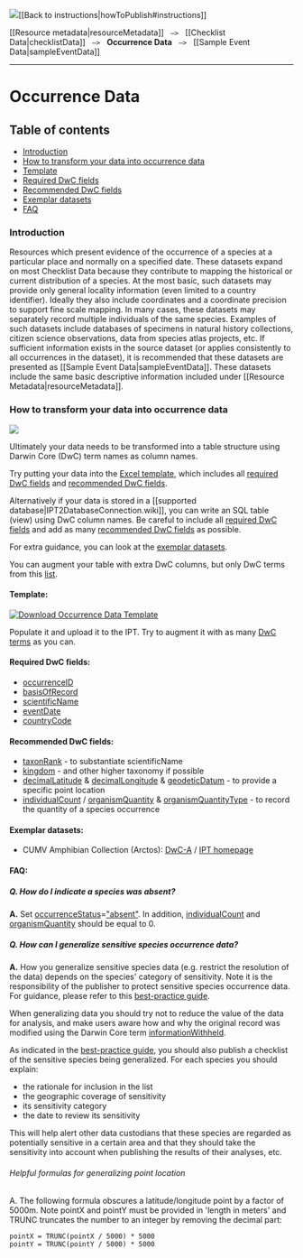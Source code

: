 <img src='https://github.com/gbif/ipt/wiki/gbif-ipt-docs/ipt2/arrow-back-24.png' />[[Back to instructions|howToPublish#instructions]]

[[Resource metadata|resourceMetadata]] &nbsp;&nbsp;``—>``&nbsp;&nbsp; [[Checklist Data|checklistData]] &nbsp;&nbsp;``—>``&nbsp;&nbsp; **Occurrence Data** &nbsp;&nbsp;``—>``&nbsp;&nbsp; [[Sample Event Data|sampleEventData]]

---

# Occurrence Data

## Table of contents
+ [Introduction](occurrenceData#introduction)
+ [How to transform your data into occurrence data](occurrenceData#how-to-transform-your-data-into-occurrence-data)
+ [Template](occurrenceData#template)
+ [Required DwC fields](occurrenceData#required-dwc-fields)
+ [Recommended DwC fields](occurrenceData#recommended-dwc-fields)
+ [Exemplar datasets](occurrenceData#exemplar-datasets)
+ [FAQ](occurrenceData#faq)

### Introduction
Resources which present evidence of the occurrence of a species at a particular place and normally on a specified date.  These datasets expand on most Checklist Data because they contribute to mapping the historical or current distribution of a species. At the most basic, such datasets may provide only general locality information (even limited to a country identifier).  Ideally they also include coordinates and a coordinate precision to support fine scale mapping.  In many cases, these datasets may separately record multiple individuals of the same species. Examples of such datasets include databases of specimens in natural history collections, citizen science observations, data from species atlas projects, etc.  If sufficient information exists in the source dataset (or applies consistently to all occurrences in the dataset), it is recommended that these datasets are presented as [[Sample Event Data|sampleEventData]].  These datasets include the same basic descriptive information included under [[Resource Metadata|resourceMetadata]].

### How to transform your data into occurrence data

<img src='https://github.com/gbif/ipt/wiki/gbif-ipt-docs/ipt2/flow-od.png' />

Ultimately your data needs to be transformed into a table structure using Darwin Core (DwC) term names as column names. 

Try putting your data into the [Excel template](occurrenceData#template), which includes all [required DwC fields](occurrenceData#required-dwc-fields) and [recommended DwC fields](occurrenceData#recommended-dwc-fields). 

Alternatively if your data is stored in a [[supported database|IPT2DatabaseConnection.wiki]], you can write an SQL table (view) using DwC column names. Be careful to include all [required DwC fields](occurrenceData#required-dwc-fields) and add as many [recommended DwC fields](occurrenceData#recommended-dwc-fields) as possible. 

For extra guidance, you can look at the [exemplar datasets](occurrenceData#exemplar-datasets). 

You can augment your table with extra DwC columns, but only DwC terms from this [list](http://rs.gbif.org/core/dwc_occurrence_2015-07-02.xml).

#### Template: 
[![Download Occurrence Data Template][2]][3]

Populate it and upload it to the IPT. Try to augment it with as many [DwC terms](http://rs.tdwg.org/dwc/terms/) as you can.

  [3]: https://github.com/gbif/ipt/wiki/gbif-ipt-docs/downloads/occurrence_ipt_template_v1.xlsx
  [2]: https://github.com/gbif/ipt/wiki/gbif-ipt-docs/ipt2/excel-template.png (Download Occurrence Data Template)

#### Required DwC fields: 
* [occurrenceID](http://rs.tdwg.org/dwc/terms/#occurrenceID)
* [basisOfRecord](http://rs.tdwg.org/dwc/terms/#basisOfRecord)
* [scientificName](http://rs.tdwg.org/dwc/terms/#scientificName)
* [eventDate](http://rs.tdwg.org/dwc/terms/#eventDate)
* [countryCode](http://rs.tdwg.org/dwc/terms/#countryCode)

#### Recommended DwC fields: 
* [taxonRank](http://rs.tdwg.org/dwc/terms/#taxonRank) - to substantiate scientificName 
* [kingdom](http://rs.tdwg.org/dwc/terms/#kingdom) - and other higher taxonomy if possible 
* [decimalLatitude](http://rs.tdwg.org/dwc/terms/#decimalLatitude) & [decimalLongitude](http://rs.tdwg.org/dwc/terms/#decimalLongitude) & [geodeticDatum](http://rs.tdwg.org/dwc/terms/#geodeticDatum) - to provide a specific point location
* [individualCount](http://rs.tdwg.org/dwc/terms/#individualCount) / [organismQuantity](http://rs.tdwg.org/dwc/terms/#organismQuantity) & [organismQuantityType](http://rs.tdwg.org/dwc/terms/#organismQuantityType) - to record the quantity of a species occurrence

#### Exemplar datasets: 
* CUMV Amphibian Collection (Arctos): [DwC-A](http://ipt.vertnet.org:8080/ipt/archive.do?r=cumv_amph) / [IPT homepage](http://ipt.vertnet.org:8080/ipt/resource.do?r=cumv_amph)

#### FAQ: 

##### Q. How do I indicate a species was absent?

**A.** Set [occurrenceStatus](http://rs.tdwg.org/dwc/terms/#occurrenceStatus)=["absent"](http://rs.gbif.org/vocabulary/gbif/occurrence_status.xml). In addition, [individualCount](http://rs.tdwg.org/dwc/terms/#individualCount) and [organismQuantity](http://rs.tdwg.org/dwc/terms/#organismQuantity) should be equal to 0. 

##### Q. How can I generalize sensitive species occurrence data?

**A.** How you generalize sensitive species data (e.g. restrict the resolution of the data) depends on the species' category of sensitivity. Note it is the responsibility of the publisher to protect sensitive species occurrence data. For guidance, please refer to this [best-practice guide](http://www.gbif.org/resource/80512). 

When generalizing data you should try not to reduce the value of the data for analysis, and make users aware how and why the original record was modified using the Darwin Core term [informationWithheld](http://rs.tdwg.org/dwc/terms/#informationWithheld). 

As indicated in the [best-practice guide](http://www.gbif.org/resource/80512), you should also publish a checklist of the sensitive species being generalized. For each species you should explain: 
* the rationale for inclusion in the list
* the geographic coverage of sensitivity
* its sensitivity category
* the date to review its sensitivity

This will help alert other data custodians that these species are regarded as potentially sensitive in a certain area and that they should take the sensitivity into account when publishing the results of their analyses, etc. 

###### Helpful formulas for generalizing point location  

A. The following formula obscures a latitude/longitude point by a factor of 5000m. Note pointX and pointY must be provided in 'length in meters' and TRUNC truncates the number to an integer by removing the decimal part:
```
pointX = TRUNC(pointX / 5000) * 5000
pointY = TRUNC(pointY / 5000) * 5000
```